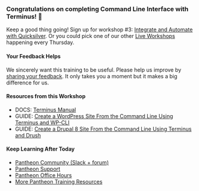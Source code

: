 ### Congratulations on completing Command Line Interface with Terminus! 🎉 

Keep a good thing going! Sign up for workshop #3: [Integrate and Automate with Quicksilver](https://pantheon.io/live-workshops/integrate-and-automate-quicksilver). Or you could pick one of our other [Live Workshops](https://pantheon.io/live-workshops) happening every Thursday.

#### Your Feedback Helps

We sincerely want this training to be useful. Please help us improve by [sharing your feedback](https://www.getfeedback.com/r/FHnfj1n8?gf_q[8821859]=17495038). It only takes you a moment but it makes a big difference for us. 

#### Resources from this Workshop
- DOCS: [Terminus Manual](/terminus)
- GUIDE: [Create a WordPress Site From the Command Line Using Terminus and WP-CLI](/guides/wordpress-commandline)
- GUIDE: [Create a Drupal 8 Site From the Command Line Using Terminus and Drush](/guides/drupal8-commandline)

#### Keep Learning After Today
- [Pantheon Community (Slack + forum)](https://pantheon.io/docs/pantheon-community/)
- [Pantheon Support](https://pantheon.io/docs/support/)
- [Pantheon Office Hours](https://pantheon.io/agencies/office-hours)
- [More Pantheon Training Resources](https://pantheon.io/learn-pantheon)
